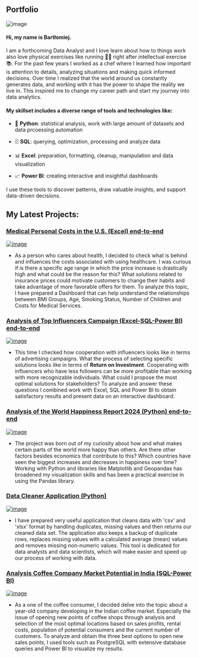 ## Portfolio

![image](https://github.com/user-attachments/assets/be3c8462-2fa1-4f2a-bdfe-0ccb6d5c7b2c)

#### Hi, my name is Bartłomiej.

I am a forthcoming Data Analyst and I love learn about how to things work also love physical exercises like running 🏃‍♂️ right after intellectual exercise 📚. For the past few years I worked as a chef where I learned how important is attention to details, analyzing situations and making quick informed decisions.
Over time I realized that the world around us constantly generates data, and working with it has the power to shape the reality we live in. This inspired me to change my career path and start my journey into data analytics.


#### My skillset includes a diverse range of tools and technologies like:

- 🐍 **Python**: statistical analysis, work with large amount of datasets and data prcoessing automation  
  
- 🗄️ **SQL**: querying, optimization, processing and analyze data
  
- 📊 **Excel**: preparation, formatting, cleanup, manipulation and data visualization
  
- 📈 **Power BI**: creating interactive and insightful dashboards

I use these tools to discover patterns, draw valuable insights, and support data-driven decisions.

## My Latest Projects:

### [Medical Personal Costs in the U.S. (Excel) end-to-end](https://github.com/BartlomiejIT/Portfolio-Projects/tree/main/Analysis%20of%20Medical%20Personal%20Cost%20(Excel))

[![image](https://github.com/user-attachments/assets/d9e858e4-4cb3-4297-b8d8-0aa465cc9c53)
](https://github.com/BartlomiejIT/Portfolio-Projects/tree/main/Analysis%20of%20Medical%20Personal%20Cost%20(Excel))

- As a person who cares about health, I decided to check what is behind and influences the costs associated with using healthcare. I was curious if is there a specific age range in which the price increase is drastically high and what could be the reason for this? What solutions related to insurance prices could motivate customers to change their habits and take advantage of more favorable offers for them. To analyze this topic, I have prepared a Dashboard that can help understand the relationships between BMI Groups, Age, Smoking Status, Number of Children and Costs for Medical Services.

### [Analysis of Top Influencers Campaign (Excel-SQL-Power BI) end-to-end](https://github.com/BartlomiejIT/Portfolio-Projects/tree/main/Analysis%20Top%20Influencers%20Campaign%20(Excel%20-%20SQL%20-%20Power%20BI))

[![image](https://github.com/user-attachments/assets/7bda1393-069c-4411-a410-fe771a265392)](https://github.com/BartlomiejIT/Portfolio-Projects/tree/main/Analysis%20Top%20Influencers%20Campaign%20(Excel%20-%20SQL%20-%20Power%20BI))

- This time I checked how cooperation with influencers looks like in terms of advertising campaigns. What the process of selecting specific solutions looks like in terms of **Return on Investment**. Cooperating with influencers who have less followers can be more profitable than working with more recognizable individuals. What could I propose the most optimal solutions for stakeholders? To analyze and answer these questions I combined work with Excel, SQL and Power BI to obtain satisfactory results and present data on an interactive dashboard.

### [Analysis of the World Happiness Report 2024 (Python) end-to-end](https://github.com/BartlomiejIT/Portfolio-Projects/tree/main/World%20Happiness%20Report%202024%20(Python))

[![image](https://github.com/user-attachments/assets/7310e5b4-56ea-44df-8223-b7cfa6e0857c)
](https://github.com/BartlomiejIT/Portfolio-Projects/tree/main/World%20Happiness%20Report%202024%20(Python))

- The project was born out of my curiosity about how and what makes certain parts of the world more happy than others. Are there other factors besides economics that contribute to this? Which countries have seen the biggest increases and decreases in happiness over time? Working with Python and libraries like Matplotlib and Geopandas has broadened my visualization skills and has been a practical exercise in using the Pandas library.

### [Data Cleaner Application (Python)](https://github.com/BartlomiejIT/Portfolio-Projects/tree/main/Data%20Cleaner%20Application%20(Python))

[![image](https://github.com/user-attachments/assets/bc9f66d0-d198-42d3-b5c2-32c6569b7539)](https://github.com/BartlomiejIT/Portfolio-Projects/tree/main/Data%20Cleaner%20Application%20(Python))

- I have prepared very useful application that cleans data with 'csv' and 'xlsx' format by handling duplicates, missing values ​​and then returns our cleaned data set. The application also keeps a backup of duplicate rows, replaces missing values ​​with a calculated average (mean) values and removes missing non-numeric values. This tool is dedicated for data analysts and data scientists, which will make easier and speed up our process of working with data.

### [Analysis Coffee Company Market Potential in India (SQL-Power BI)](https://github.com/BartlomiejIT/Portfolio-Projects/tree/main/Analysis%20Coffee%20Company%20Market%20Potential%20in%20India)

[![image](https://github.com/user-attachments/assets/82ca46b2-b32d-4afa-9cbf-cba6e4839f15)](https://github.com/BartlomiejIT/Portfolio-Projects/tree/main/Analysis%20Coffee%20Company%20Market%20Potential%20in%20India)

- As a one of the coffee consumer, I decided delve into the topic about a year-old company developing in the Indian coffee market. Especially the issue of opening new points of coffee shops through analysis and selection of the most optimal locations based on sales profits, rental costs, population of potential consumers and the current number of customers. To analyze and obtain the three best options to open new sales points, I used tools such as PostgreSQL with extensive database queries and Power BI to visualize my results.



